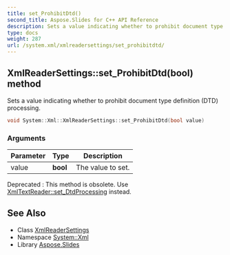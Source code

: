 ```yaml
---
title: set_ProhibitDtd()
second_title: Aspose.Slides for C++ API Reference
description: Sets a value indicating whether to prohibit document type definition (DTD) processing.
type: docs
weight: 287
url: /system.xml/xmlreadersettings/set_prohibitdtd/
---
```

## XmlReaderSettings::set_ProhibitDtd(bool) method


Sets a value indicating whether to prohibit document type definition (DTD) processing.

```cpp
void System::Xml::XmlReaderSettings::set_ProhibitDtd(bool value)
```


### Arguments

| Parameter | Type | Description |
| --- | --- | --- |
| value | **bool** | The value to set. |

Deprecated
:   This method is obsolete. Use [XmlTextReader::set_DtdProcessing](../../xmltextreader/set_dtdprocessing/) instead.

## See Also

* Class [XmlReaderSettings](../)
* Namespace [System::Xml](../../)
* Library [Aspose.Slides](../../../)